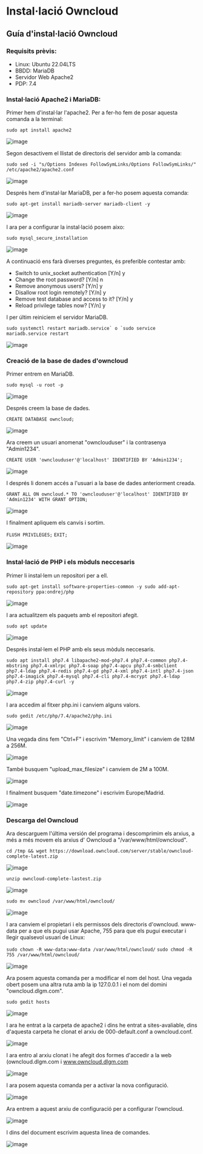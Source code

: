 # Instal·lació Owncloud

## Guía d'instal·lació Owncloud

### Requisits prèvis:

- Linux: Ubuntu 22.04LTS
- BBDD: MariaDB
- Servidor Web Apache2
- PDP: 7.4

### Instal·lació Apache2 i MariaDB:

Primer hem d'instal·lar l'apache2. Per a fer-ho fem de posar aquesta comanda a la terminal:

``` sudo apt install apache2 ```


![image](https://user-images.githubusercontent.com/114162341/193052646-67d4635d-e2f9-4986-b937-30ff584b6107.png)

Segon desactivem el llistat de directoris del servidor amb la comanda:

```sudo sed -i "s/Options Indexes FollowSymLinks/Options FollowSymLinks/" /etc/apache2/apache2.conf```

![image](https://user-images.githubusercontent.com/114162341/193052438-e1398500-cb3a-4456-918a-bb18f45c1f3b.png)

Després hem d'instal·lar MariaDB, per a fer-ho posem aquesta comanda:

```sudo apt-get install mariadb-server mariadb-client -y```

![image](https://user-images.githubusercontent.com/114162341/193053503-afa503ca-794a-40f7-9308-ea6c9537e49a.png)

I ara per a configurar la instal·lació posem aixo:

```sudo mysql_secure_installation```

![image](https://user-images.githubusercontent.com/114162341/193054313-e262cb2f-cf2d-45b9-b2b0-d1f1910363e3.png)

A continuació ens farà diverses preguntes, és preferible contestar amb:

- Switch to unix_socket authentication [Y/n] y
- Change the root password? [Y/n] n
- Remove anonymous users? [Y/n] y
- Disallow root login remotely? [Y/n] y
- Remove test database and access to it? [Y/n] y
- Reload privilege tables now? [Y/n] y

I per últim reiniciem el servidor MariaDB.

```sudo systemctl restart mariadb.service` o `sudo service mariadb.service restart```

![image](https://user-images.githubusercontent.com/114162341/193056517-3ddf2a3e-254c-45c4-b4b9-2f2bc166e575.png)

### Creació de la base de dades d'owncloud

Primer entrem en MariaDB.

```sudo mysql -u root -p```

![image](https://user-images.githubusercontent.com/114162341/193056941-4a7d15d0-abaf-43c2-9e09-a5721bd23475.png)

Després creem la base de dades.

```CREATE DATABASE owncloud;```

![image](https://user-images.githubusercontent.com/114162341/193057090-f989472e-685f-4984-b03a-8037b9e1754a.png)

Ara creem un usuari anomenat "ownclouduser" i la contrasenya "Admin1234".

```CREATE USER 'ownclouduser'@'localhost' IDENTIFIED BY 'Admin1234';```

![image](https://user-images.githubusercontent.com/114162341/193057560-1a14e526-7b12-485f-8b1f-9f9fe519cb8e.png)

I després li donem accés a l'usuari a la base de dades anteriorment creada.

```GRANT ALL ON owncloud.* TO 'ownclouduser'@'localhost' IDENTIFIED BY 'Admin1234' WITH GRANT OPTION;```

![image](https://user-images.githubusercontent.com/114162341/193057787-da0814fd-e0a7-4cc7-a91d-cab1b75cb0ff.png)

I finalment apliquem els canvis i sortim.

```FLUSH PRIVILEGES;```
```EXIT;```

![image](https://user-images.githubusercontent.com/114162341/193058212-beabe2a0-10c4-46ee-bdeb-8ba17040615d.png)

### Instal·lació de PHP i els mòduls neccesaris

Primer li instal·lem un repositori per a ell.

```sudo apt-get install software-properties-common -y sudo add-apt-repository ppa:ondrej/php```

![image](https://user-images.githubusercontent.com/114162341/193059134-b7ef086b-b9cd-4fb2-9966-e42534cdfae4.png)

I ara actualitzem els paquets amb el repositori afegit.

```sudo apt update```

![image](https://user-images.githubusercontent.com/114162341/193059568-76e3f4a8-4d8f-4382-a6ca-477c6d709a6d.png)

Després instal·lem el PHP amb els seus mòduls neccesaris.

```sudo apt install php7.4 libapache2-mod-php7.4 php7.4-common php7.4-mbstring php7.4-xmlrpc php7.4-soap php7.4-apcu php7.4-smbclient php7.4-ldap php7.4-redis php7.4-gd php7.4-xml php7.4-intl php7.4-json php7.4-imagick php7.4-mysql php7.4-cli php7.4-mcrypt php7.4-ldap php7.4-zip php7.4-curl -y```

![image](https://user-images.githubusercontent.com/114162341/193060053-92fbb3f9-4fac-424c-98d7-d2d805ce4234.png)

I ara accedim al fitxer php.ini i canviem alguns valors.

```sudo gedit /etc/php/7.4/apache2/php.ini```

![image](https://user-images.githubusercontent.com/114162341/193060452-49292049-d277-4cee-bd76-7c691779806c.png)

Una vegada dins fem "Ctrl+F" i escrivim "Memory_limit" i canviem de 128M a 256M.

![image](https://user-images.githubusercontent.com/114162341/193061428-f0636096-6fd4-415f-bba2-58ea778426c1.png)

També busquem "upload_max_filesize" i canviem de 2M a 100M.

![image](https://user-images.githubusercontent.com/114162341/193061884-9e1cf437-953b-4b68-989d-b1c4dee25d85.png)

I finalment busquem "date.timezone" i escrivim Europe/Madrid.

![image](https://user-images.githubusercontent.com/114162341/193062298-ce0cd5f0-5863-4ff1-ab20-86ac15b3bca5.png)

### Descarga del Owncloud

Ara descarguem l'última versión del programa i descomprimim els arxius, a més a més movem els arxius d' Owncloud a "/var/www/html/owncloud".

```cd /tmp && wget https://download.owncloud.com/server/stable/owncloud-complete-latest.zip```

![image](https://user-images.githubusercontent.com/114162341/193063086-e37a1510-f2c0-41a9-a40f-a5af735aeec8.png)

```unzip owncloud-complete-lastest.zip```

![image](https://user-images.githubusercontent.com/114162341/193064211-1edb0053-25fb-488c-87a6-9fb510c8ac39.png)

```sudo mv owncloud /var/www/html/owncloud/```

![image](https://user-images.githubusercontent.com/114162341/193064564-8d9a6012-7fa5-466e-84e3-2cc50a92570d.png)

I ara canviem el propietari i els permissos dels directoris d'owncloud. www-data per a que els pugui usar Apache, 755 para que els pugui executar i llegir qualsevol usuari de Linux:

```sudo chown -R www-data:www-data /var/www/html/owncloud/```
```sudo chmod -R 755 /var/www/html/owncloud/```

![image](https://user-images.githubusercontent.com/114162341/193068651-b470232b-81fa-4362-a6bc-00e77ab33cf4.png)

Ara posem aquesta comanda per a modificar el nom del host. Una vegada obert posem una altra ruta amb la ip 127.0.0.1 i el nom del domini "owncloud.dlgm.com".

```sudo gedit hosts```

![image](https://user-images.githubusercontent.com/114162341/194343747-436a0b9e-b3b6-4ecd-82b8-85442e6e3d6b.png)

I ara he entrat a la carpeta de apache2 i dins he entrat a sites-avaliable, dins d'aquesta carpeta he clonat el arxiu de 000-default.conf a owncloud.conf.

![image](https://user-images.githubusercontent.com/114162341/194346203-ce4ec847-6bae-49c0-aba9-aa7dbdf6b07c.png)

I ara entro al arxiu clonat i he afegit dos formes d'accedir a la web (owncloud.dlgm.com i www.owncloud.dlgm.com

![image](https://user-images.githubusercontent.com/114162341/194346690-57260469-5dea-4ab3-9fc1-a70629f35a2c.png)

I ara posem aquesta comanda per a activar la nova configuració.

![image](https://user-images.githubusercontent.com/114162341/194347281-73e00389-4c13-4df5-af07-fcd4f39616b8.png)

Ara entrem a aquest arxiu de configuració per a configurar l'owncloud.

![image](https://user-images.githubusercontent.com/114162341/195612579-70e3680c-b661-4cd3-96f0-ac1b41de3a5d.png)

I dins del document escrivim aquesta linea de comandes. 

![image](https://user-images.githubusercontent.com/114162341/195612901-7df6568f-34d3-476f-bd22-910fecbf0d76.png)

